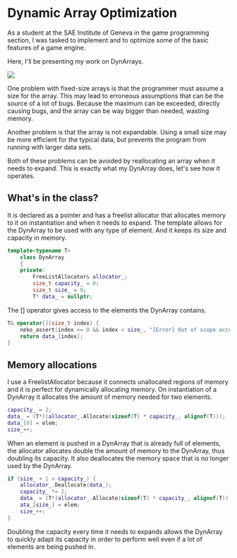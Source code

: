 # Dynamic Array Optimization

As a student at the SAE Institute of Geneva in the game programming section, I was tasked to implement and to optimize some of the basic features of a game engine. 

Here, I'll be presenting my work on DynArrays.

![](https://github.com/GJeannin0/Gjeannin0.github.io/blob/master/Images/array.jpg)

One problem with fixed-size arrays is that the programmer must assume a size for the array. This may lead to erroneous assumptions that can be the source of a lot of bugs. Because the maximum can be exceeded, directly causing bugs, and the array can be way bigger than needed, wasting memory.

Another problem is that the array is not expandable. Using a small size may be more efficient for the typical data, but prevents the program from running with larger data sets.

Both of these problems can be avoided by reallocating an array when it needs to expand. This is exactly what my DynArray does, let's see how it operates. 

## What's in the class?

It is declared as a pointer and has a freelist allocator that allocates memory to it on instantiation and when it needs to expand.
The template allows for the DynArray to be used with any type of element.
And it keeps its size and capacity in memory.

```cpp
template<typename T>
	class DynArray
	{
	private:
		FreeListAllocator& allocator_;
		size_t capacity_ = 0;
		size_t size_ = 0;
		T* data_ = nullptr;
```
The [] operator gives access to the elements the DynArray contains.

```cpp
T& operator[](size_t index) {
	neko_assert(index >= 0 && index < size_, "[Error] Out of scope access");
	return data_[index];
}
```

## Memory allocations

I use a FreelistAllocator because it connects unallocated regions of memory and it is perfect for dynamically allocating memory.
On instantiation of a DynArray it allocates the amount of memory needed for two elements.

```cpp
capacity_ = 2;
data_ = (T*)(allocator_.Allocate(sizeof(T) * capacity_, alignof(T)));
data_[0] = elem;
size_++;
```

When an element is pushed in a DynArray that is already full of elements, the allocator allocates double the amount of memory to the DynArray, thus doubling its capacity. It also deallocates the memory space that is no longer used by the DynArray.

```cpp
if (size_ + 1 > capacity_) {
	allocator_.Deallocate(data_);
	capacity_ *= 2;
	data_ = (T*)allocator_.Allocate(sizeof(T) * capacity_, alignof(T));
	ata_[size_] = elem;
	size_++;
}
```

Doubling the capacity every time it needs to expands allows the DynArray to quickly adapt its capacity in order to perform well even if a lot of elements are being pushed in.
